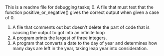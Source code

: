 This is a readme file for debugging tasks;
0. A file that must test that the function positive_or_negative() gives the correct output when given a case of 0.
1. A file that comments out but doesn't delete the part of code that is causing the output to got into an infinite loop
2. A program prints the largest of three integers.
3. A program that converts a date to the day of year and determines how many days are left in the year, taking leap year into consideration.
            
